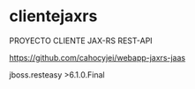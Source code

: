 # clientejaxrs
PROYECTO CLIENTE JAX-RS REST-API

https://github.com/cahocyjei/webapp-jaxrs-jaas

jboss.resteasy >6.1.0.Final
